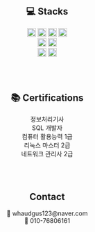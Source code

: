 
<div align=center><h2> 💻 Stacks</h2></div>

<div align=center> 
  <img src="https://img.shields.io/badge/JavaScript-F7DF1E?style=flat&logo=javascript&logoColor=white" height="20">
  <img src="https://img.shields.io/badge/React-61DAFB?style=flat&logo=React&logoColor=white" height="20"/>
  <img src="https://img.shields.io/badge/Redux-764ABC?style=flat&logo=Redux&logoColor=white" height="20"/>
  <img src="https://img.shields.io/badge/React Router-CA4245?style=flat&logo=ReactRouter&logoColor=white" height="20"/>
  <br>
  <img src="https://img.shields.io/badge/JAVA-007396?style=flat&logo=java&logoColor=white" height="20"/>
  <img src="https://img.shields.io/badge/SpringBoot-6DB33F?style=flat&logo=SpringBoot&logoColor=white" height="20"/>
  <br>
  <img src="https://img.shields.io/badge/Oracle-F80000?style=flat&logo=oracle&logoColor=white" height="20"/>
  <img src="https://img.shields.io/badge/MySQL-4479A1?style=flat&logo=mysql&logoColor=white" height="20"/>
</div>

<br><br>

<div align=center><h2>📚 Certifications</h2>
정보처리기사 <br>
SQL 개발자 <br>
컴퓨터 활용능력 1급 <br>
리눅스 마스터 2급 <br>
네트워크 관리사 2급 <br>
</div>

<br><br>

<div align=center><h2> Contact</h2></div>

<div align=center> 
  📧 whaudgus123@naver.com
  <br>
  📱 010-76806161
</div>
